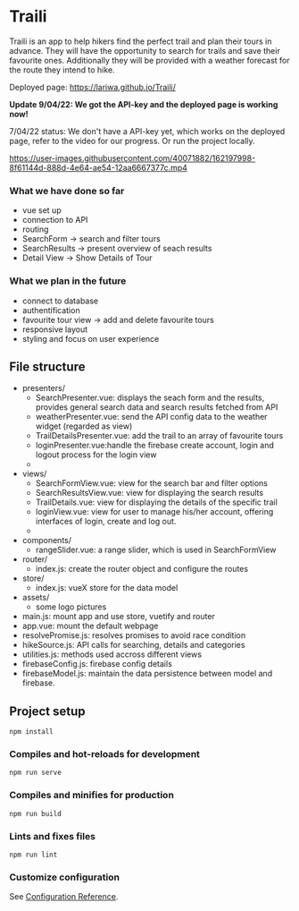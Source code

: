 # Traili
Traili is an app to help hikers find the perfect trail and plan their tours in advance. They will have the opportunity to search for trails  and save their favourite ones. Additionally they will be provided with a weather forecast for the route they intend to hike.

Deployed page: https://lariwa.github.io/Traili/

__Update 9/04/22: We got the API-key and the deployed page is working now!__

7/04/22 status: We don't have a API-key yet, which works on the deployed page, refer to the video for our progress. Or run the project locally.

https://user-images.githubusercontent.com/40071882/162197998-8f61144d-888d-4e64-ae54-12aa6667377c.mp4



### What we have done so far
- vue set up
- connection to API
- routing
- SearchForm -> search and filter tours
- SearchResults -> present overview of seach results
- Detail View -> Show Details of Tour
### What we plan in the future
- connect to database
- authentification
- favourite tour view -> add and delete favourite tours
- responsive layout
- styling and focus on user experience
## File structure
- presenters/
    - SearchPresenter.vue: displays the seach form and the results, provides general search data and search results fetched from API
    - weatherPresenter.vue: send the API config data to the weather widget (regarded as view)
    - TrailDetailsPresenter.vue: add the trail to an array of favourite tours 
    - loginPresenter.vue:handle the firebase create account, login and logout process for the login view
    - 
- views/
     - SearchFormView.vue: view for the search bar and filter options
     - SearchResultsView.vue: view for displaying the search results
     - TrailDetails.vue: view for displaying the details of the specific trail 
     - loginView.vue: view for user to manage his/her account, offering interfaces of login, create and log out.
     - 
- components/
   - rangeSlider.vue: a range slider, which is used in SearchFormView
- router/
   - index.js: create the router object and configure the routes
- store/
    - index.js: vueX store for the data model
- assets/
    - some logo pictures
- main.js: mount app and use store, vuetify and router
- app.vue: mount the default webpage
- resolvePromise.js: resolves promises to avoid race condition
- hikeSource.js: API calls for searching, details and categories
- utilities.js: methods used accross different views
- firebaseConfig.js: firebase config details
- firebaseModel.js: maintain the data persistence between model and firebase.

## Project setup
```
npm install
```

### Compiles and hot-reloads for development
```
npm run serve
```

### Compiles and minifies for production
```
npm run build
```

### Lints and fixes files
```
npm run lint
```

### Customize configuration
See [Configuration Reference](https://cli.vuejs.org/config/).
